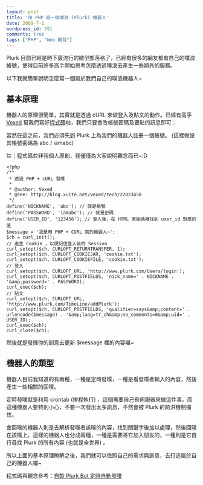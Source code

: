 ```yaml
---
layout: post
title: '用 PHP 寫一個噗浪 (Plurk) 機器人'
date: 2009-7-1
wordpress_id: 591
comments: true
tags: ["PHP", "Web 開發"]
---
```


Plurk 目前已經是時下最流行的微型部落格了，已經有很多的網友都有自己的噗浪帳號，使得目前許多高手開始思考怎麼透過噗浪去產生一些額外的服務。

以下我就簡單說明怎麼寫一個屬於我們自己的噗浪機器人~

<!--more-->

## 基本原理

機器人的原理很簡單，其實就是透過 cURL 來做登入及貼文的動作。已經有高手 [Vexed](http://blog.xuite.net/vexed/) 幫我們寫好[程式碼](http://gist.github.com/53380)啦，我們只要會改帳號密碼及要貼的訊息即可：

當然在這之前，我們必須先到 Plurk 上為我們的機器人註冊一個帳號。 (這裡假設其帳號密碼為 abc / iamabc) 

註：程式碼並非我個人原創，我僅僅為大家說明觀念而已~:D

```
<?php
/**
 * 透過 PHP + cURL 發噗
 *
 * @author: Vexed
 * @see: http://blog.xuite.net/vexed/tech/22023458
 */
define('NICKNAME', 'abc'); // 就是帳號
define('PASSWORD', 'iamabc'); // 就是密碼
define('USER_ID', '123456'); // 登入後，在 HTML 原始碼裡找到 user_id 對應的值
$message = '我是用 PHP + CURL 寫的機器人~';
$ch = curl_init();
// 產生 Cookie ，以便記住登入後的 Session
curl_setopt($ch, CURLOPT_RETURNTRANSFER, 1);
curl_setopt($ch, CURLOPT_COOKIEJAR, 'cookie.txt');
curl_setopt($ch, CURLOPT_COOKIEFILE, 'cookie.txt');
// 登入
curl_setopt($ch, CURLOPT_URL, 'http://www.plurk.com/Users/login');
curl_setopt($ch, CURLOPT_POSTFIELDS, 'nick_name=' . NICKNAME . '&amp;password=' . PASSWORD);
curl_exec($ch);
// 貼文
curl_setopt($ch, CURLOPT_URL, 'http://www.plurk.com/TimeLine/addPlurk');
curl_setopt($ch, CURLOPT_POSTFIELDS, 'qualifier=says&amp;content=' . urlencode($message) . '&amp;lang=tr_ch&amp;no_comments=0&amp;uid=' . USER_ID);
curl_exec($ch);
curl_close($ch);

```

然後就是發揮你的創意去更新 $message 裡的內容囉~

## 機器人的類型

機器人目前我知道的有兩種，一種是定時發噗，一種是看發噗者輸入的內容，然後產生一些相關的回噗。

定時發噗就是利用 crontab (排程執行) ，這個需要自己有伺服器來做這件事。而這種機器人要特別小心，不要一次發出太多訊息，不然會被 Plurk 的防洪機制擋住。

會回噗的機器人則是去解析發噗者該噗的內容，找到關鍵字後加以處理，然後回噗在該噗上。這樣的機器人也分成兩種，一種是需要將它加入朋友的，一種則是它自行尋找 Plurk 的所有內容 (也就是全世界) 。

所以上面的基本原理瞭解之後，我們就可以依照自己的需求與創意，去打造屬於自己的機器人囉~

程式碼與觀念參考：[自製 Plurk Bot 定時自動發噗](http://blog.xuite.net/vexed/tech/22023458)
